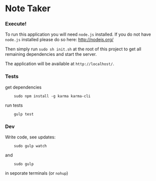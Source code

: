 Note Taker
===

### Execute!
To run this application you will need `node.js` installed. If you do not have `node.js` installed please do so here: http://nodejs.org/

Then simply run `sudo sh init.sh` at the root of this project to get all remaining dependencies and start the server.

The application will be available at `http://localhost/`.

### Tests

get dependencies
```
    sudo npm install -g karma karma-cli
```

run tests
```
    gulp test
```

### Dev

Write code, see updates:
```
    sudo gulp watch
```
and
```
    sudo gulp
```
in seporate terminals (or `nohup`)